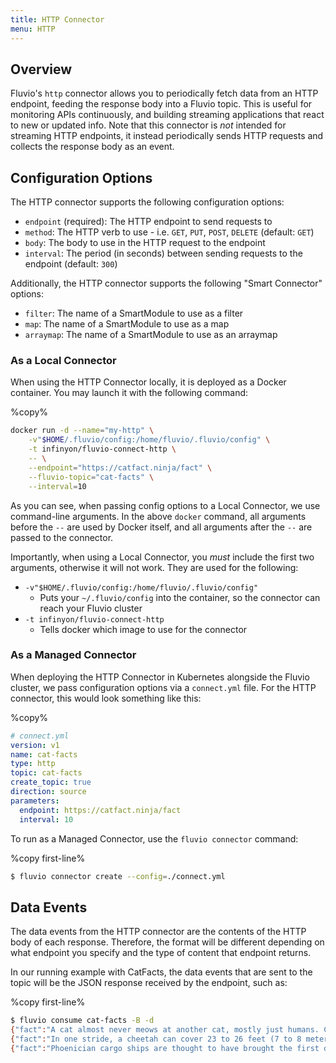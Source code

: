 ```yaml
---
title: HTTP Connector
menu: HTTP
---
```


## Overview

Fluvio's `http` connector allows you to periodically fetch data from an HTTP endpoint,
feeding the response body into a Fluvio topic. This is useful for monitoring APIs
continuously, and building streaming applications that react to new or updated info.
Note that this connector is _not_ intended for streaming HTTP endpoints, it instead
periodically sends HTTP requests and collects the response body as an event.

## Configuration Options

The HTTP connector supports the following configuration options:

- `endpoint` (required): The HTTP endpoint to send requests to
- `method`: The HTTP verb to use - i.e. `GET`, `PUT`, `POST`, `DELETE` (default: `GET`)
- `body`: The body to use in the HTTP request to the endpoint
- `interval`: The period (in seconds) between sending requests to the endpoint (default: `300`)

Additionally, the HTTP connector supports the following "Smart Connector" options:

- `filter`: The name of a SmartModule to use as a filter
- `map`: The name of a SmartModule to use as a map
- `arraymap`: The name of a SmartModule to use as an arraymap

### As a Local Connector

When using the HTTP Connector locally, it is deployed as a Docker container. You may
launch it with the following command:

%copy%
```bash
docker run -d --name="my-http" \
    -v"$HOME/.fluvio/config:/home/fluvio/.fluvio/config" \
    -t infinyon/fluvio-connect-http \
    -- \
    --endpoint="https://catfact.ninja/fact" \
    --fluvio-topic="cat-facts" \
    --interval=10
```

As you can see, when passing config options to a Local Connector, we use command-line
arguments. In the above `docker` command, all arguments before the `--` are used by
Docker itself, and all arguments after the `--` are passed to the connector.

Importantly, when using a Local Connector, you _must_ include the first two arguments,
otherwise it will not work. They are used for the following:

- `-v"$HOME/.fluvio/config:/home/fluvio/.fluvio/config"`
  - Puts your `~/.fluvio/config` into the container, so the connector can reach your Fluvio cluster
- `-t infinyon/fluvio-connect-http`
  - Tells docker which image to use for the connector

### As a Managed Connector

When deploying the HTTP Connector in Kubernetes alongside the Fluvio cluster, we pass
configuration options via a `connect.yml` file. For the HTTP connector, this would look
something like this:

%copy%
```yaml
# connect.yml
version: v1
name: cat-facts
type: http
topic: cat-facts
create_topic: true
direction: source
parameters:
  endpoint: https://catfact.ninja/fact
  interval: 10
```

To run as a Managed Connector, use the `fluvio connector` command:

%copy first-line%
```bash
$ fluvio connector create --config=./connect.yml
```

## Data Events

The data events from the HTTP connector are the contents of the HTTP body
of each response. Therefore, the format will be different depending on what
endpoint you specify and the type of content that endpoint returns.

In our running example with CatFacts, the data events that are sent to the
topic will be the JSON response received by the endpoint, such as:

%copy first-line%
```bash
$ fluvio consume cat-facts -B -d
{"fact":"A cat almost never meows at another cat, mostly just humans. Cats typically will spit, purr, and hiss at other cats.","length":116}
{"fact":"In one stride, a cheetah can cover 23 to 26 feet (7 to 8 meters).","length":65}
{"fact":"Phoenician cargo ships are thought to have brought the first domesticated cats to Europe in about 900 BC.","length":105}
```
